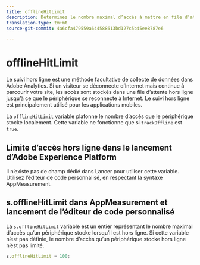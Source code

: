 ```yaml
---
title: offlineHitLimit
description: Déterminez le nombre maximal d’accès à mettre en file d’attente pour le suivi hors ligne.
translation-type: tm+mt
source-git-commit: 4a6cfa479559a644588613bd127c5b45ee8787e6

---
```



# offlineHitLimit

Le suivi hors ligne est une méthode facultative de collecte de données dans Adobe Analytics. Si un visiteur se déconnecte d’Internet mais continue à parcourir votre site, les accès sont stockés dans une file d’attente hors ligne jusqu’à ce que le périphérique se reconnecte à Internet. Le suivi hors ligne est principalement utilisé pour les applications mobiles.

La `offlineHitLimit` variable plafonne le nombre d’accès que le périphérique stocke localement. Cette variable ne fonctionne que si `trackOffline` est `true`.

## Limite d’accès hors ligne dans le lancement d’Adobe Experience Platform

Il n’existe pas de champ dédié dans Lancer pour utiliser cette variable. Utilisez l’éditeur de code personnalisé, en respectant la syntaxe AppMeasurement.

## s.offlineHitLimit dans AppMeasurement et lancement de l’éditeur de code personnalisé

La `s.offlineHitLimit` variable est un entier représentant le nombre maximal d’accès qu’un périphérique stocke lorsqu’il est hors ligne. Si cette variable n’est pas définie, le nombre d’accès qu’un périphérique stocke hors ligne n’est pas limité.

```js
s.offlineHitLimit = 100;
```
